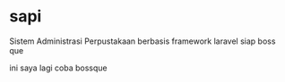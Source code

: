 # sapi
Sistem Administrasi Perpustakaan berbasis framework laravel
siap boss que

ini saya lagi coba bossque